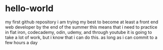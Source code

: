 # hello-world
my first github repository
i am trying my best to become at least a front end web developer by the end of the summer
this means that i need to practice in flat iron, codecademy, odin, udemy, and through youtube
it is going to take a lot of work, but i know that i can do this. as long as i can commit to a few hours a day
